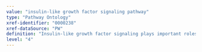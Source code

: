 ```yaml
---
value: "insulin-like growth factor signaling pathway"
type: "Pathway Ontology"
xref-identifier: "0000238"
xref-dataSource: "PW"
definition: "Insulin-like growth factor signaling plays important roles in cell growth and proliferation. Produced primarily by the liver in response to stimulation by growth hormone (GH) , the proteins activate cognate receptors to prompt intracellular signaling pathways and cell growth in a variety of tissues. Deregulation of the pathway has been associated with various conditions, including cancer."
level: "4"
---
```

